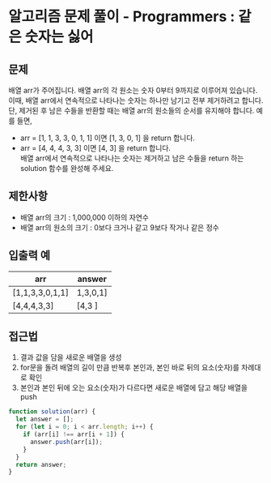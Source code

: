 # 알고리즘 문제 풀이 - Programmers : 같은 숫자는 싫어

## 문제

배열 arr가 주어집니다. 배열 arr의 각 원소는 숫자 0부터 9까지로 이루어져 있습니다. <br>
이때, 배열 arr에서 연속적으로 나타나는 숫자는 하나만 남기고 전부 제거하려고 합니다.<br>
단, 제거된 후 남은 수들을 반환할 때는 배열 arr의 원소들의 순서를 유지해야 합니다. 예를 들면,<br>

- arr = [1, 1, 3, 3, 0, 1, 1] 이면 [1, 3, 0, 1] 을 return 합니다.<br>
- arr = [4, 4, 4, 3, 3] 이면 [4, 3] 을 return 합니다.<br>
  배열 arr에서 연속적으로 나타나는 숫자는 제거하고 남은 수들을 return 하는 solution 함수를 완성해 주세요.<br>

## 제한사항

- 배열 arr의 크기 : 1,000,000 이하의 자연수 <br>
- 배열 arr의 원소의 크기 : 0보다 크거나 같고 9보다 작거나 같은 정수 <br>

## 입출력 예

| arr             | answer   |
| --------------- | -------- |
| [1,1,3,3,0,1,1] | 1,3,0,1] |
| [4,4,4,3,3]     | [4,3 ]   |

## 접근법

1. 결과 값을 담을 새로운 배열을 생성 <br>
2. for문을 돌려 배열의 길이 만큼 반복후 본인과, 본인 바로 뒤의 요소(숫자)를 차례대로 확인 <br>
3. 본인과 본인 뒤에 오는 요소(숫자)가 다르다면 새로운 배열에 담고 해당 배열을 push<br>

```js
function solution(arr) {
  let answer = [];
  for (let i = 0; i < arr.length; i++) {
    if (arr[i] !== arr[i + 1]) {
      answer.push(arr[i]);
    }
  }
  return answer;
}
```
